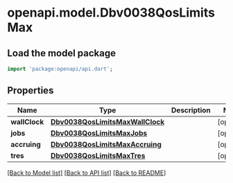 # openapi.model.Dbv0038QosLimitsMax

## Load the model package
```dart
import 'package:openapi/api.dart';
```

## Properties
Name | Type | Description | Notes
------------ | ------------- | ------------- | -------------
**wallClock** | [**Dbv0038QosLimitsMaxWallClock**](Dbv0038QosLimitsMaxWallClock.md) |  | [optional] 
**jobs** | [**Dbv0038QosLimitsMaxJobs**](Dbv0038QosLimitsMaxJobs.md) |  | [optional] 
**accruing** | [**Dbv0038QosLimitsMaxAccruing**](Dbv0038QosLimitsMaxAccruing.md) |  | [optional] 
**tres** | [**Dbv0038QosLimitsMaxTres**](Dbv0038QosLimitsMaxTres.md) |  | [optional] 

[[Back to Model list]](../README.md#documentation-for-models) [[Back to API list]](../README.md#documentation-for-api-endpoints) [[Back to README]](../README.md)


